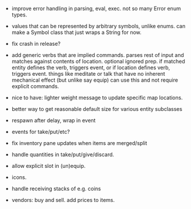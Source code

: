 - improve error handling in parsing, eval, exec. not so many Error enum types.

- values that can be represented by arbitrary symbols, unlike enums. can make a Symbol class
  that just wraps a String for now.
  
- fix crash in release?

- add generic verbs that are implied commands. parses rest of input and matches against contents of location. optional ignored prep. if matched entity defines the verb, triggers event, or if location defines verb, triggers event. things like meditate or talk that have no inherent mechanical effect (but unlike say equip) can use this and not require explicit commands.

- nice to have: lighter weight message to update specific map locations.

- better way to get reasonable default size for various entity subclasses

- respawn after delay, wrap in event

- events for take/put/etc?

- fix inventory pane updates when items are merged/split

- handle quantities in take/put/give/discard.

- allow explicit slot in (un)equip.

- icons.

- handle receiving stacks of e.g. coins

- vendors: buy and sell. add prices to items.
